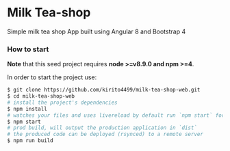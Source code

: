 # Milk Tea-shop

Simple milk tea shop App built using Angular 8 and Bootstrap 4


### How to start

**Note** that this seed project requires **node >=v8.9.0 and npm >=4**.

In order to start the project use:

```bash
$ git clone https://github.com/kirito4499/milk-tea-shop-web.git
$ cd milk-tea-shop-web
# install the project's dependencies
$ npm install
# watches your files and uses livereload by default run `npm start` for a dev server. Navigate to `http://localhost:4200/`. The app will automatically reload if you change any of the source files.
$ npm start
# prod build, will output the production application in `dist`
# the produced code can be deployed (rsynced) to a remote server
$ npm run build
```
